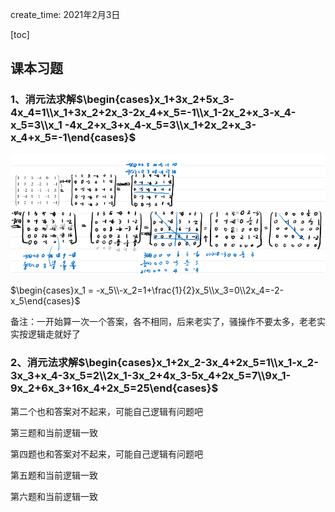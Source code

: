 create_time: 2021年2月3日

[toc]



## 课本习题

### 1、消元法求解$\begin{cases}x_1+3x_2+5x_3-4x_4=1\\x_1+3x_2+2x_3-2x_4+x_5=-1\\x_1-2x_2+x_3-x_4-x_5=3\\x_1 -4x_2+x_3+x_4-x_5=3\\x_1+2x_2+x_3-x_4+x_5=-1\end{cases}$

![image-20210206205621506](.\images\线性方程组1.png)

$\begin{cases}x_1 = -x_5\\-x_2=1+\frac{1}{2}x_5\\x_3=0\\2x_4=-2-x_5\end{cases}$



备注：一开始算一次一个答案，各不相同，后来老实了，骚操作不要太多，老老实实按逻辑走就好了



### 2、消元法求解$\begin{cases}x_1+2x_2-3x_4+2x_5=1\\x_1-x_2-3x_3+x_4-3x_5=2\\2x_1-3x_2+4x_3-5x_4+2x_5=7\\9x_1-9x_2+6x_3+16x_4+2x_5=25\end{cases}$

第二个也和答案对不起来，可能自己逻辑有问题吧

第三题和当前逻辑一致

第四题也和答案对不起来，可能自己逻辑有问题吧

第五题和当前逻辑一致

第六题和当前逻辑一致



